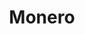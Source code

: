 ---
git: https://github.com/monero-project
guide: https://getmonero.org/press-kit/
logohandle: getmonero
reddit: https://reddit.com/r/monero
sort: getmonero
stackexchange: https://monero.stackexchange.com/
title: Monero
website: https://getmonero.org/
wikipedia: https://en.wikipedia.org/wiki/Monero_(cryptocurrency)
---